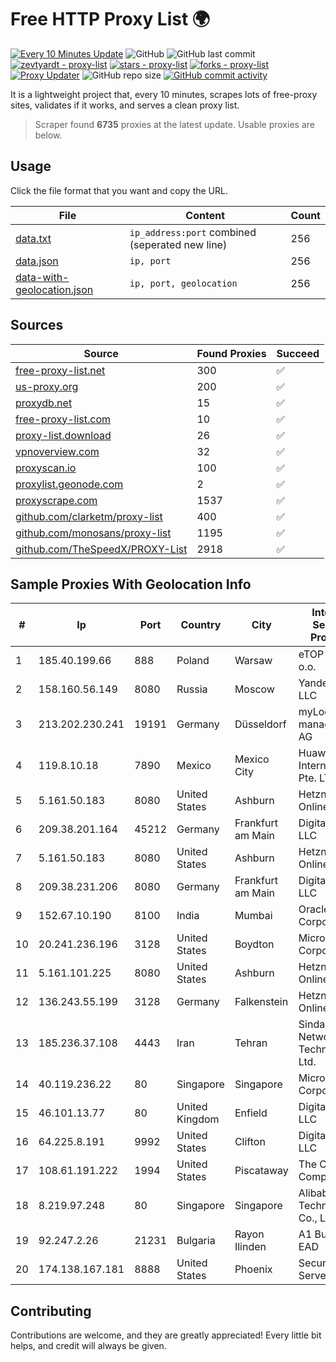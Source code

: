 
# Free HTTP Proxy List 🌍

[![Every 10 Minutes Update](https://github.com/mertguvencli/http-proxy-list/actions/workflows/main.yml/badge.svg?branch=main)](https://github.com/mertguvencli/http-proxy-list/actions/workflows/main.yml)
![GitHub](https://img.shields.io/github/license/mertguvencli/http-proxy-list)
![GitHub last commit](https://img.shields.io/github/last-commit/mertguvencli/http-proxy-list)
[![zevtyardt - proxy-list](https://img.shields.io/static/v1?label=zevtyardt&message=proxy-list&color=blue&logo=github)](https://github.com/zevtyardt/proxy-list "Go to GitHub repo")
[![stars - proxy-list](https://img.shields.io/github/stars/zevtyardt/proxy-list?style=social)](https://github.com/zevtyardt/proxy-list)
[![forks - proxy-list](https://img.shields.io/github/forks/zevtyardt/proxy-list?style=social)](https://github.com/zevtyardt/proxy-list)
[![Proxy Updater](https://github.com/zevtyardt/proxy-list/workflows/Proxy%20Updater/badge.svg)](https://github.com/zevtyardt/proxy-list/actions?query=workflow:"Proxy+Updater")
![GitHub repo size](https://img.shields.io/github/repo-size/zevtyardt/proxy-list)
[![GitHub commit activity](https://img.shields.io/github/commit-activity/m/zevtyardt/proxy-list?logo=commits)](https://github.com/zevtyardt/proxy-list/commits/main)

It is a lightweight project that, every 10 minutes, scrapes lots of free-proxy sites, validates if it works, and serves a clean proxy list.

> Scraper found **6735** proxies at the latest update. Usable proxies are below.

## Usage

Click the file format that you want and copy the URL.

|File|Content|Count|
|----|-------|-----|
|[data.txt](https://raw.githubusercontent.com/mertguvencli/http-proxy-list/main/proxy-list/data.txt)|`ip_address:port` combined (seperated new line)|256|
|[data.json](https://raw.githubusercontent.com/mertguvencli/http-proxy-list/main/proxy-list/data.json)|`ip, port`|256|
|[data-with-geolocation.json](https://raw.githubusercontent.com/mertguvencli/http-proxy-list/main/proxy-list/data-with-geolocation.json)|`ip, port, geolocation`|256|

## Sources

|Source|Found Proxies|Succeed|
|------|-------------|-------|
|[free-proxy-list.net](https://free-proxy-list.net)|300|✅|
|[us-proxy.org](https://www.us-proxy.org)|200|✅|
|[proxydb.net](http://proxydb.net)|15|✅|
|[free-proxy-list.com](https://free-proxy-list.com/?page=&port=&type%5B%5D=http&type%5B%5D=https&up_time=0&search=Search)|10|✅|
|[proxy-list.download](https://www.proxy-list.download/HTTP)|26|✅|
|[vpnoverview.com](https://vpnoverview.com/privacy/anonymous-browsing/free-proxy-servers)|32|✅|
|[proxyscan.io](https://www.proxyscan.io)|100|✅|
|[proxylist.geonode.com](https://proxylist.geonode.com/api/proxy-list?limit=300&page=1&sort_by=lastChecked&sort_type=desc&protocols=http,https)|2|✅|
|[proxyscrape.com](https://api.proxyscrape.com/v2/?request=displayproxies&protocol=http&timeout=10000&country=all&ssl=all&anonymity=all)|1537|✅|
|[github.com/clarketm/proxy-list](https://raw.githubusercontent.com/clarketm/proxy-list/master/proxy-list-raw.txt)|400|✅|
|[github.com/monosans/proxy-list](https://raw.githubusercontent.com/monosans/proxy-list/main/proxies/http.txt)|1195|✅|
|[github.com/TheSpeedX/PROXY-List](https://raw.githubusercontent.com/TheSpeedX/PROXY-List/master/http.txt)|2918|✅|


## Sample Proxies With Geolocation Info

|#|Ip|Port|Country|City|Internet Service Provider|
|-|--|----|-------|----|-------------------------|
|1|185.40.199.66|888|Poland|Warsaw|eTOP sp. z o.o.|
|2|158.160.56.149|8080|Russia|Moscow|Yandex.Cloud LLC|
|3|213.202.230.241|19191|Germany|Düsseldorf|myLoc managed IT AG|
|4|119.8.10.18|7890|Mexico|Mexico City|Huawei International Pte. LTD|
|5|5.161.50.183|8080|United States|Ashburn|Hetzner Online GmbH|
|6|209.38.201.164|45212|Germany|Frankfurt am Main|DigitalOcean, LLC|
|7|5.161.50.183|8080|United States|Ashburn|Hetzner Online GmbH|
|8|209.38.231.206|8080|Germany|Frankfurt am Main|DigitalOcean, LLC|
|9|152.67.10.190|8100|India|Mumbai|Oracle Corporation|
|10|20.241.236.196|3128|United States|Boydton|Microsoft Corporation|
|11|5.161.101.225|8080|United States|Ashburn|Hetzner Online GmbH|
|12|136.243.55.199|3128|Germany|Falkenstein|Hetzner Online GmbH|
|13|185.236.37.108|4443|Iran|Tehran|Sindad Network Technology Ltd.|
|14|40.119.236.22|80|Singapore|Singapore|Microsoft Corporation|
|15|46.101.13.77|80|United Kingdom|Enfield|DigitalOcean, LLC|
|16|64.225.8.191|9992|United States|Clifton|DigitalOcean, LLC|
|17|108.61.191.222|1994|United States|Piscataway|The Constant Company|
|18|8.219.97.248|80|Singapore|Singapore|Alibaba (US) Technology Co., Ltd.|
|19|92.247.2.26|21231|Bulgaria|Rayon Ilinden|A1 Bulgaria EAD|
|20|174.138.167.181|8888|United States|Phoenix|Secured Servers LLC|



## Contributing

Contributions are welcome, and they are greatly appreciated! Every
little bit helps, and credit will always be given.

